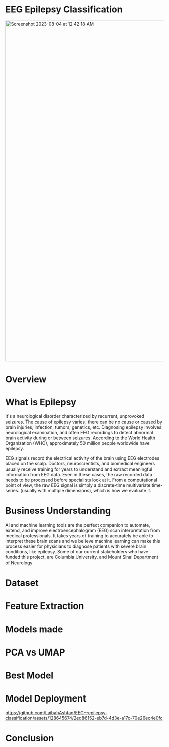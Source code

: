# EEG Epilepsy Classification 

<img width="1079" alt="Screenshot 2023-08-04 at 12 42 18 AM" src="https://github.com/LaibahAshfaq/EEG--epilepsy-classification/assets/128645674/2a9df6bc-d236-4028-8b5e-93442be22ebc">

# Overview

# What is Epilepsy

It's a neurological disorder characterized by recurrent, unprovoked seizures.
The cause of epilepsy varies; there can be no cause or caused by brain injuries, infection, tumors, genetics, etc. Diagnosing epilepsy involves:  neurological examination, and often  EEG recordings to detect abnormal brain activity during or between seizures. According to the World Health Organization (WHO), approximately 50 million people worldwide have epilepsy. 

EEG signals record the electrical activity of the brain using EEG electrodes placed on the scalp. 
Doctors, neuroscientists, and biomedical engineers usually receive training for years to understand and extract meaningful information from EEG data. 
Even in these cases, the raw recorded data needs to be processed before specialists look at it.
From a computational point of view, the raw EEG signal is simply a discrete-time multivariate time-series. (usually with multiple dimensions), which is how we evaluate it.

# Business Understanding

AI and machine learning tools are the perfect companion to automate, extend, and improve electroencephalogram (EEG) scan interpretation from medical professionals. 
It takes years of training to accurately be able to interpret these brain scans and we believe machine learning can make this process easier for physicians to diagnose patients with severe brain conditions, like epilepsy. 
Some of our current stakeholders who have funded this project, are Columbia University, and Mount Sinai Department of Neurology

# Dataset

# Feature Extraction

# Models made

# PCA vs UMAP

# Best Model

# Model Deployment 

https://github.com/LaibahAshfaq/EEG--epilepsy-classification/assets/128645674/2ed86152-eb7d-4d3e-a17c-70e26ec4e0fc




# Conclusion

